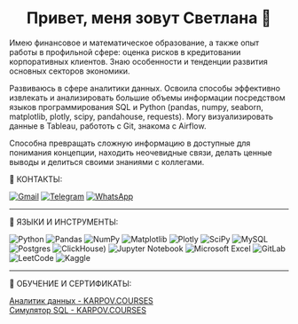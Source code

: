 ## <h1 align="center">Привет, меня зовут Светлана 👋
Имею финансовое и математическое образование, а также опыт работы в профильной сфере: оценка рисков в кредитовании корпоративных клиентов. Знаю особенности и тенденции развития основных секторов экономики.<br>

Развиваюсь в сфере аналитики данных. Освоила способы эффективно извлекать и анализировать большие объемы информации посредством языков программирования SQL и Python (pandas, numpy, seaborn, matplotlib, plotly, scipy, pandahouse, requests). Могу визуализировать данные в Tableau, работоть с Git, знакома с Airflow. <br>

Способна превращать сложную информацию в доступные для понимания концепции, находить неочевидные связи, делать ценные выводы и делиться своими знаниями с коллегами.


📩 КОНТАКТЫ:<br>

[![Gmail](https://img.shields.io/badge/Gmail-D14836?style=for-the-badge&logo=gmail&logoColor=white)](https://mail.google.com/mail/u/0/?fs=1&tf=cm&source=mailto&to=ksvetlana0583@gmail.com)
[![Telegram](https://img.shields.io/badge/Telegram-2CA5E0?style=for-the-badge&logo=telegram&logoColor=white)](https://t.me/SvetlanaKulintsova)
[![WhatsApp](https://img.shields.io/badge/WhatsApp-25D366?style=for-the-badge&logo=whatsapp&logoColor=white)](https://api.whatsapp.com/send/?phone=9204245109&text&type=phone_number&app_absent=0)

<hr>

🔨 ЯЗЫКИ И ИНСТРУМЕНТЫ:<br>

![Python](https://img.shields.io/badge/python-3670A0?style=for-the-badge&logo=python&logoColor=ffdd54)
![Pandas](https://img.shields.io/badge/pandas-%23150458.svg?style=for-the-badge&logo=pandas&logoColor=white)
![NumPy](https://img.shields.io/badge/numpy-%23013243.svg?style=for-the-badge&logo=numpy&logoColor=white)
![Matplotlib](https://img.shields.io/badge/Matplotlib-%23ffffff.svg?style=for-the-badge&logo=Matplotlib&logoColor=black)
![Plotly](https://img.shields.io/badge/Plotly-%233F4F75.svg?style=for-the-badge&logo=plotly&logoColor=white)
![SciPy](https://img.shields.io/badge/SciPy-%230C55A5.svg?style=for-the-badge&logo=scipy&logoColor=%white)
![MySQL](https://img.shields.io/badge/mysql-4479A1.svg?style=for-the-badge&logo=mysql&logoColor=white)
![Postgres](https://img.shields.io/badge/postgres-%23316192.svg?style=for-the-badge&logo=postgresql&logoColor=white)
![ClickHouse](https://img.shields.io/badge/ClickHouse-ffffff?style=for-the-badge&logo=clickhouse&logoColor=white))
![Jupyter Notebook](https://img.shields.io/badge/jupyter-%23FA0F00.svg?style=for-the-badge&logo=jupyter&logoColor=white)
![Microsoft Excel](https://img.shields.io/badge/Microsoft_Excel-217346?style=for-the-badge&logo=microsoft-excel&logoColor=white)
![GitLab](https://img.shields.io/badge/gitlab-%23181717.svg?style=for-the-badge&logo=gitlab&logoColor=white)
![LeetCode](https://img.shields.io/badge/LeetCode-000000?style=for-the-badge&logo=LeetCode&logoColor=#d16c06)
![Kaggle](https://img.shields.io/badge/Kaggle-035a7d?style=for-the-badge&logo=kaggle&logoColor=white)

<hr>

📝 ОБУЧЕНИЕ И СЕРТИФИКАТЫ:<br>

[Аналитик данных - KARPOV.COURSES](https://lab.karpov.courses/certificate/4c90aca1-b899-43c5-84b5-7d41fd232c21/)<br>
[Симулятор SQL - KARPOV.COURSES](https://lab.karpov.courses/certificate/ec113fde-b40b-4be6-8a4b-577d9095587d/)
